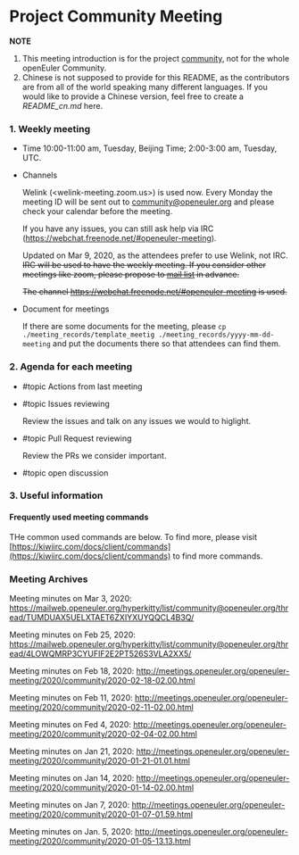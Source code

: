 # Project Community Meeting

**NOTE**
1. This meeting introduction is for the project [community](/), not for the whole openEuler Community. 
2. Chinese is not supposed to provide for this README, as the contributors are from all of the world speaking many different languages. If you would like to provide a Chinese version, feel free to create a *README_cn.md* here.

### 1. Weekly meeting
- Time
    10:00-11:00 am, Tuesday, Beijing Time; 2:00-3:00 am, Tuesday, UTC.

- Channels

    Welink (<welink-meeting.zoom.us>) is used now. Every Monday the meeting ID will be sent out to <community@openeuler.org> and please check your calendar before the meeting. 

    If you have any issues, you can still ask help via IRC (<https://webchat.freenode.net/#openeuler-meeting>).     

    Updated on Mar 9, 2020, as the attendees prefer to use Welink, not IRC.
    ~~IRC will be used to have the weekly meeting. If you consider other meetings like zoom, please propose to [mail list](community@openeuler.org) in advance.~~

    ~~The channel https://webchat.freenode.net/#openeuler-meeting is used.~~

- Document for meetings

    If there are some documents for the meeting, please `cp ./meeting_records/template_meetig ./meeting_records/yyyy-mm-dd-meeting` and put the documents there so that attendees can find them. 

### 2. Agenda for each meeting

* #topic Actions from last meeting

* #topic Issues reviewing

    Review the issues and talk on any issues we would to higlight.

* #topic Pull Request reviewing

    Review the PRs we consider important.
* #topic open discussion


### 3. Useful information
#### Frequently used meeting commands
THe common used commands are below. To find more, please visit [https://kiwiirc.com/docs/client/commands](https://kiwiirc.com/docs/client/commands) to find more commands. 

### Meeting Archives

Meeting minutes on Mar 3, 2020: https://mailweb.openeuler.org/hyperkitty/list/community@openeuler.org/thread/TUMDUAX5UELXTAET6ZXIYXUYQQCL4B3Q/

Meeting minutes on Feb 25, 2020: https://mailweb.openeuler.org/hyperkitty/list/community@openeuler.org/thread/4LOWQMRP3CYUFIF2E2PT526S3VLA2XX5/

Meeting minutes on Feb 18, 2020: http://meetings.openeuler.org/openeuler-meeting/2020/community/2020-02-18-02.00.html

Meeting minutes on Feb 11, 2020: http://meetings.openeuler.org/openeuler-meeting/2020/community/2020-02-11-02.00.html

Meeting minutes on Fed 4, 2020: http://meetings.openeuler.org/openeuler-meeting/2020/community/2020-02-04-02.00.html

Meeting minutes on Jan 21, 2020: http://meetings.openeuler.org/openeuler-meeting/2020/community/2020-01-21-01.01.html

Meeting minutes on Jan 14, 2020: http://meetings.openeuler.org/openeuler-meeting/2020/community/2020-01-14-02.00.html

Meeting minutes on Jan 7, 2020: http://meetings.openeuler.org/openeuler-meeting/2020/community/2020-01-07-01.59.html

Meeting minutes on Jan. 5, 2020: http://meetings.openeuler.org/openeuler-meeting/2020/community/2020-01-05-13.13.html
